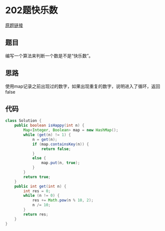 202题快乐数
===

[原题链接](https://leetcode-cn.com/problems/happy-number/)

题目
---

编写一个算法来判断一个数是不是“快乐数”。

思路
---

使用map记录之前出现过的数字，如果出现重复的数字，说明进入了循环，返回false

代码
---

```java
class Solution {
    public boolean isHappy(int n) {
        Map<Integer, Boolean> map = new HashMap();
        while (get(n) != 1) {
            n = get(n);
            if (map.containsKey(n)) {
                return false;
            }
            else {
                map.put(n, true);
            }
        }
        return true;
    }
    public int get(int n) {
        int res = 0;
        while (n != 0) {
            res += Math.pow(n % 10, 2);
            n /= 10;
        }
        return res;
    }
}
```